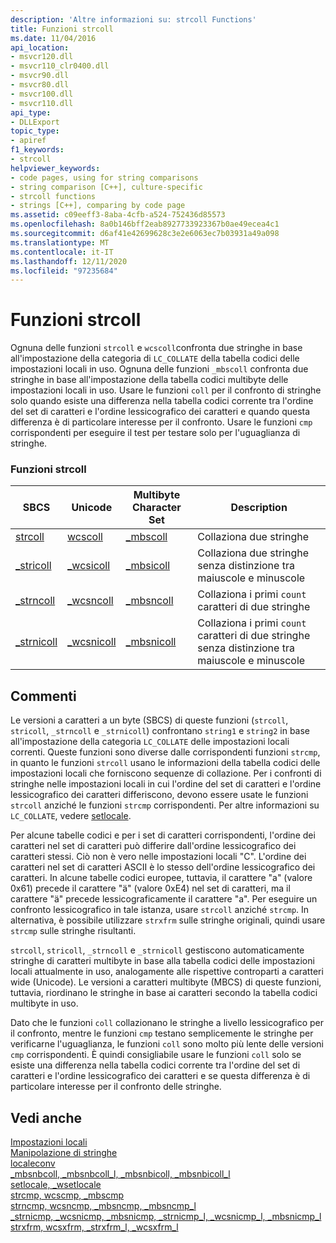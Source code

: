```yaml
---
description: 'Altre informazioni su: strcoll Functions'
title: Funzioni strcoll
ms.date: 11/04/2016
api_location:
- msvcr120.dll
- msvcr110_clr0400.dll
- msvcr90.dll
- msvcr80.dll
- msvcr100.dll
- msvcr110.dll
api_type:
- DLLExport
topic_type:
- apiref
f1_keywords:
- strcoll
helpviewer_keywords:
- code pages, using for string comparisons
- string comparison [C++], culture-specific
- strcoll functions
- strings [C++], comparing by code page
ms.assetid: c09eeff3-8aba-4cfb-a524-752436d85573
ms.openlocfilehash: 8a0b146bff2eab8927733923367b0ae49ecea4c1
ms.sourcegitcommit: d6af41e42699628c3e2e6063ec7b03931a49a098
ms.translationtype: MT
ms.contentlocale: it-IT
ms.lasthandoff: 12/11/2020
ms.locfileid: "97235684"
---
```

# <a name="strcoll-functions"></a>Funzioni strcoll

Ognuna delle funzioni `strcoll` e `wcscoll`confronta due stringhe in base all'impostazione della categoria di `LC_COLLATE` della tabella codici delle impostazioni locali in uso. Ognuna delle funzioni `_mbscoll` confronta due stringhe in base all'impostazione della tabella codici multibyte delle impostazioni locali in uso. Usare le funzioni `coll` per il confronto di stringhe solo quando esiste una differenza nella tabella codici corrente tra l'ordine del set di caratteri e l'ordine lessicografico dei caratteri e quando questa differenza è di particolare interesse per il confronto. Usare le funzioni `cmp` corrispondenti per eseguire il test per testare solo per l'uguaglianza di stringhe.

### <a name="strcoll-functions"></a>Funzioni strcoll

|SBCS|Unicode|Multibyte Character Set|Description|
|----------|-------------|----------|-----------------|
|[strcoll](../c-runtime-library/reference/strcoll-wcscoll-mbscoll-strcoll-l-wcscoll-l-mbscoll-l.md)|[wcscoll](../c-runtime-library/reference/strcoll-wcscoll-mbscoll-strcoll-l-wcscoll-l-mbscoll-l.md)|[_mbscoll](../c-runtime-library/reference/strcoll-wcscoll-mbscoll-strcoll-l-wcscoll-l-mbscoll-l.md)|Collaziona due stringhe|
|[_stricoll](../c-runtime-library/reference/stricoll-wcsicoll-mbsicoll-stricoll-l-wcsicoll-l-mbsicoll-l.md)|[_wcsicoll](../c-runtime-library/reference/stricoll-wcsicoll-mbsicoll-stricoll-l-wcsicoll-l-mbsicoll-l.md)|[_mbsicoll](../c-runtime-library/reference/stricoll-wcsicoll-mbsicoll-stricoll-l-wcsicoll-l-mbsicoll-l.md)|Collaziona due stringhe senza distinzione tra maiuscole e minuscole|
|[_strncoll](../c-runtime-library/reference/strncoll-wcsncoll-mbsncoll-strncoll-l-wcsncoll-l-mbsncoll-l.md)|[_wcsncoll](../c-runtime-library/reference/strncoll-wcsncoll-mbsncoll-strncoll-l-wcsncoll-l-mbsncoll-l.md)|[_mbsncoll](../c-runtime-library/reference/strncoll-wcsncoll-mbsncoll-strncoll-l-wcsncoll-l-mbsncoll-l.md)|Collaziona i primi `count` caratteri di due stringhe|
|[_strnicoll](../c-runtime-library/reference/strnicoll-wcsnicoll-mbsnicoll-strnicoll-l-wcsnicoll-l-mbsnicoll-l.md)|[_wcsnicoll](../c-runtime-library/reference/strnicoll-wcsnicoll-mbsnicoll-strnicoll-l-wcsnicoll-l-mbsnicoll-l.md)|[_mbsnicoll](../c-runtime-library/reference/strnicoll-wcsnicoll-mbsnicoll-strnicoll-l-wcsnicoll-l-mbsnicoll-l.md)|Collaziona i primi `count` caratteri di due stringhe senza distinzione tra maiuscole e minuscole|

## <a name="remarks"></a>Commenti

Le versioni a caratteri a un byte (SBCS) di queste funzioni (`strcoll`, `stricoll`, `_strncoll` e `_strnicoll`) confrontano `string1` e `string2` in base all'impostazione della categoria `LC_COLLATE` delle impostazioni locali correnti. Queste funzioni sono diverse dalle corrispondenti funzioni `strcmp`, in quanto le funzioni `strcoll` usano le informazioni della tabella codici delle impostazioni locali che forniscono sequenze di collazione. Per i confronti di stringhe nelle impostazioni locali in cui l'ordine del set di caratteri e l'ordine lessicografico dei caratteri differiscono, devono essere usate le funzioni `strcoll` anziché le funzioni `strcmp` corrispondenti. Per altre informazioni su `LC_COLLATE`, vedere [setlocale](../c-runtime-library/reference/setlocale-wsetlocale.md).

Per alcune tabelle codici e per i set di caratteri corrispondenti, l'ordine dei caratteri nel set di caratteri può differire dall'ordine lessicografico dei caratteri stessi. Ciò non è vero nelle impostazioni locali "C". L'ordine dei caratteri nel set di caratteri ASCII è lo stesso dell'ordine lessicografico dei caratteri. In alcune tabelle codici europee, tuttavia, il carattere "a" (valore 0x61) precede il carattere "ä" (valore 0xE4) nel set di caratteri, ma il carattere "ä" precede lessicograficamente il carattere "a". Per eseguire un confronto lessicografico in tale istanza, usare `strcoll` anziché `strcmp`. In alternativa, è possibile utilizzare `strxfrm` sulle stringhe originali, quindi usare `strcmp` sulle stringhe risultanti.

`strcoll`, `stricoll`, `_strncoll` e `_strnicoll` gestiscono automaticamente stringhe di caratteri multibyte in base alla tabella codici delle impostazioni locali attualmente in uso, analogamente alle rispettive controparti a caratteri wide (Unicode). Le versioni a caratteri multibyte (MBCS) di queste funzioni, tuttavia, riordinano le stringhe in base ai caratteri secondo la tabella codici multibyte in uso.

Dato che le funzioni `coll` collazionano le stringhe a livello lessicografico per il confronto, mentre le funzioni `cmp` testano semplicemente le stringhe per verificarne l'uguaglianza, le funzioni `coll` sono molto più lente delle versioni `cmp` corrispondenti. È quindi consigliabile usare le funzioni `coll` solo se esiste una differenza nella tabella codici corrente tra l'ordine del set di caratteri e l'ordine lessicografico dei caratteri e se questa differenza è di particolare interesse per il confronto delle stringhe.

## <a name="see-also"></a>Vedi anche

[Impostazioni locali](../c-runtime-library/locale.md)<br/>
[Manipolazione di stringhe](../c-runtime-library/string-manipulation-crt.md)<br/>
[localeconv](../c-runtime-library/reference/localeconv.md)<br/>
[_mbsnbcoll, _mbsnbcoll_l, _mbsnbicoll, _mbsnbicoll_l](../c-runtime-library/reference/mbsnbcoll-mbsnbcoll-l-mbsnbicoll-mbsnbicoll-l.md)<br/>
[setlocale, _wsetlocale](../c-runtime-library/reference/setlocale-wsetlocale.md)<br/>
[strcmp, wcscmp, _mbscmp](../c-runtime-library/reference/strcmp-wcscmp-mbscmp.md)<br/>
[strncmp, wcsncmp, _mbsncmp, _mbsncmp_l](../c-runtime-library/reference/strncmp-wcsncmp-mbsncmp-mbsncmp-l.md)<br/>
[_strnicmp, _wcsnicmp, _mbsnicmp, _strnicmp_l, _wcsnicmp_l, _mbsnicmp_l](../c-runtime-library/reference/strnicmp-wcsnicmp-mbsnicmp-strnicmp-l-wcsnicmp-l-mbsnicmp-l.md)<br/>
[strxfrm, wcsxfrm, _strxfrm_l, _wcsxfrm_l](../c-runtime-library/reference/strxfrm-wcsxfrm-strxfrm-l-wcsxfrm-l.md)
